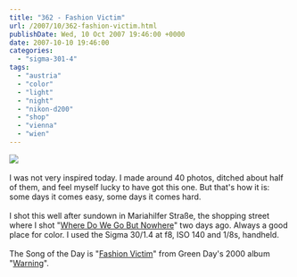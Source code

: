 ```yaml
---
title: "362 - Fashion Victim"
url: /2007/10/362-fashion-victim.html
publishDate: Wed, 10 Oct 2007 19:46:00 +0000
date: 2007-10-10 19:46:00
categories: 
  - "sigma-301-4"
tags: 
  - "austria"
  - "color"
  - "light"
  - "night"
  - "nikon-d200"
  - "shop"
  - "vienna"
  - "wien"
---
```

<a href="https://d25zfm9zpd7gm5.cloudfront.net/1200x1200/2007/20071010_185408_nx.jpg"><img src="https://d25zfm9zpd7gm5.cloudfront.net/0600x0600/2007/20071010_185408_nx.jpg"/></a><br/><br/>I was not very inspired today. I made around 40 photos, ditched about half of them, and feel myself lucky to have got this one. But that's how it is: some days it comes easy, some days it comes hard.<br/><br/>I shot this well after sundown in Mariahilfer Straße, the shopping street where I shot "<a href="/2007/10/360-where-do-we-go-but-nowhere.html" target="_blank">Where Do We Go But Nowhere</a>" two days ago. Always a good place for color. I used the Sigma 30/1.4 at f8, ISO 140 and 1/8s, handheld.<br/><br/>The Song of the Day is "<a href="http://www.azlyrics.com/lyrics/greenday/fashionvictim.html" target="_blank">Fashion Victim</a>" from Green Day's 2000 album "<a href="http://www.amazon.com/Warning-Green-Day/dp/B00004XQP4" target="_blank">Warning</a>".

